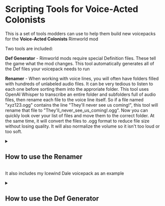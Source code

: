 # Scripting Tools for Voice-Acted Colonists

This is a set of tools modders can use to help them build new voicepacks for the <b>Voice-Acted Colonists</b> Rimworld mod

Two tools are included:

**Def Generator** - Rimworld mods require special Definition files. These tell the game what the mod changes. This tool automatically generates all of  the Def files your voicepack needs to run

**Renamer** - When working with voice lines, you will often have folders filled with hundreds of unlabeled audio files. It can be very tedious to listen to each one before sorting them into the approriate folder. This tool uses OpenAI Whisper to transcribe an entire folder and subfolders full of audio files, then rename each file to the voice line itself. So if a file named "xyz123.ogg" contains the line "They'll never see us coming!", this tool will rename that file to "They'll_never_see_us_coming!.ogg". Now you can quickly look over your list of files and move them to the correct folder. At the same time, it will convert the files to .ogg format to reduce file size without losing quality. It will also normalize the volume so it isn't too loud or too soft.

<details>
<summary><h2>How to use the Renamer</h2></summary>
 -
First, you'll need to download a specific version of Whisper: https://github.com/Purfview/whisper-standalone-win

Be aware that this download is over 1GB compressed, and almost 4GB when unzipped

Extract the downloaded Faster-Whisper-XXL

Place the contents of the "RenameAudio" folder in the folder which contains Faster-Whisper-XXL.exe

Copy your voice line audio files into the RenameThese folder

Make sure you close any audio players or anything that might be using these files

Run "RenameAudio.bat"

This will rename and convert all audio files in the Transcribe folder and any subfolders within it

Audio files that are shorter than one or two seconds, as well as some files that only contain grunts but no actual words, will be renamed with a number (1.ogg, 2.ogg, etc)

If you have an Nvidia GPU, Whisper will use it to process your files very quickly. However, AMD GPUs are not supported. If you have an AMD GPU, your CPU will be used instead. With my CPU (i9 12900K), this will process about 70 voice lines per minute.
</details>

It also includes my Icewind Dale voicepack as an example

<details>
<summary><h2>How to use the Def Generator</h2></summary>
-
1. Your file structure MUST be the same as this voicepack. This is also the same structure as the DirtyBomb voicepack.
2. Sounds/VAC/Project is   the project folder. Name your project folder whatever you like.
3. Put your voices in the Male and Female folders
4. Put your sound files in Attack, Select, Move, Downed, and Death folders
5. Double click "GenerateDefs.bat". This automatically generates all of the SoundDefs and VoicePackDefs for your mod.
6. Make sure you delete the .bat and .ps1 files before uploading your voicepack to Steam

Here's how it works (and doesn't work):
-
It scans for all sound files in the Sounds/VAC/Project/Gender/Voice/Action folders. It adds appropriate defs for each of these into the SoundDef and VoicePackDef for that voice. If a folder exists that is empty, it does not add a def.

Currently only .ogg files are supported, only Male and Female genders are supported, and only Attack, Select, Move, Downed, and Death actions are supported. All of these can be expanded easily at a later date.

These scripts have been verified to work fine with this voicepack and with the DirtyBomb voicepack, but have not been tested with any other voicepack. As long as your file types and folder structure match, it should work fine. If you have any issues, you can bring it up on this repo, in discord, or you can fork this and modify to suit your needs.
